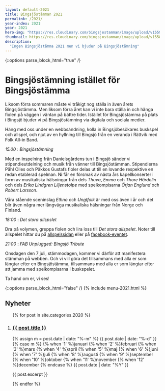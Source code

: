 ```yaml
---
layout: default-2021
title: Bingsjöstämman 2021
permalink: /2021/
year-index: 2021
year: 2021
hero-img: "https://res.cloudinary.com/bingsjostamman/image/upload/v1559022830/hero-2019_mgzjjl.jpg"
thumbnail: https://res.cloudinary.com/bingsjostamman/image/upload/v1558991223/programblad-2019_share_l3hgfh.jpg
description:
  "Ingen Bingsjöstämma 2021 men vi bjuder på Bingsjöstämning"
---
```



{::options parse_block_html="true" /}
<div class="glacier">

# Bingsjöstämning istället för Bingsjöstämma

Liksom förra sommaren måste vi tråkigt nog ställa in även årets Bingsjöstämma. Men liksom förra året kan vi inte bara ställa in och hänga fiolen på väggen i väntan på bättre tider. Istället för Bingsjöstämma på plats i Bingsjö bjuder vi på Bingsjöstämning via digitala och sociala medier.

Häng med oss under en webbsändning, kolla in Bingsjöbesökares buskspel och allspel, och njut av en hyllning till Bingsjö från en veranda i Rättvik med Folk All-in Band.

*15.00*
: *Bingsjöstämning*

Med en inspelning från Danielsgårdens tun i Bingsjö sänder vi stipendieutdelning och musik från vänner till Bingsjöstämman. Stipendierna Påhl Olles och Päkkos Gustafs fioler delas ut till en lovande respektive en redan etablerad spelman. Ni får en försmak av nästa års kapellkonserter i form av musikaliska hälsningar från dels _Thuva_, _Emma_ och _Thore Härdelin_ och dels _Erika Lindgren Liljenstolpe_ med spelkompisarna _Örjan Englund_ och _Robert Larsson_.

Våra stående sceninslag _Ethno_ och _Ungtfolk_ är med oss även i år och det blir även några mer långväga musikaliska hälsningar från Norge och Finland.

*18:00*
: *Det stora allspslet*

Dra på volymen, greppa fiolen och lira loss till _Det stora allspelet_. Noter till allspelet hittar du på [allspelssidan](/2021/allspel/) eller på [facebook-eventet](https://www.facebook.com/events/151631240321844).

*21:00*
: *FAB Unplugged: Bingsjö Tribute*

Onsdagen den 7 juli, stämmodagen, kommer vi därför att manifestera stämman på webben. Och vi vill göra det tillsammans med alla er som längtar efter en Bingsjöstämma, tillsammans med alla er som längtar efter att jamma med spelkompisarna i buskspelet.



Ta hand om er, vi ses!


{::options parse_block_html="false" /}
{% include menu-2021.html %}

</div>



<div class="ocean">
<div class="ocean__inner">

<h2>Nyheter</h2>

<ol class="posts">

{% for post in site.categories.2020 %}

  <li class="post">
    <h3><a href="{{ post.url }}">{{ post.title }}</a></h3>
    <p class="meta">
      <time datetime="{{post.date | date: "%Y-%m-%d"}}">
        {% assign m = post.date | date: "%-m" %}
        {{ post.date | date: "%-d" }}
        {% case m %}
          {% when '1' %}januari
          {% when '2' %}februari
          {% when '3' %}mars
          {% when '4' %}april
          {% when '5' %}maj
          {% when '6' %}juni
          {% when '7' %}juli
          {% when '8' %}augusti
          {% when '9' %}september
          {% when '10' %}oktober
          {% when '11' %}november
          {% when '12' %}december
        {% endcase %}
        {{ post.date | date: "%Y" }}
      </time>
    </p>
    <div class="content">
      {{ post.excerpt }}
    </div>
  </li>

{% endfor %}

</ol>

</div>
</div>
